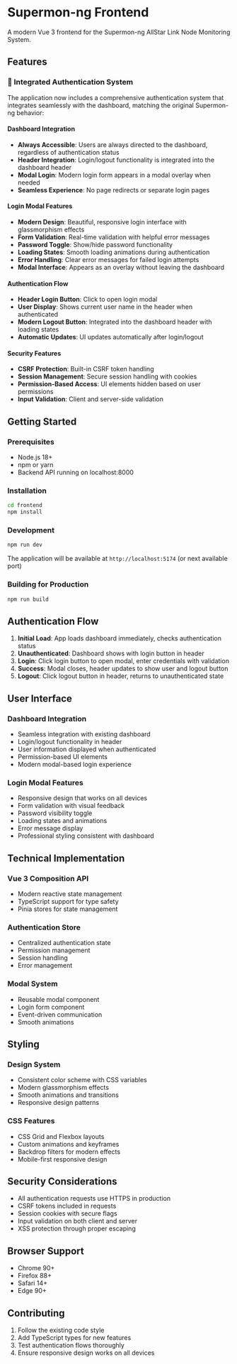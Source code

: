 # Supermon-ng Frontend

A modern Vue 3 frontend for the Supermon-ng AllStar Link Node Monitoring System.

## Features

### 🔐 Integrated Authentication System

The application now includes a comprehensive authentication system that integrates seamlessly with the dashboard, matching the original Supermon-ng behavior:

#### Dashboard Integration
- **Always Accessible**: Users are always directed to the dashboard, regardless of authentication status
- **Header Integration**: Login/logout functionality is integrated into the dashboard header
- **Modal Login**: Modern login form appears in a modal overlay when needed
- **Seamless Experience**: No page redirects or separate login pages

#### Login Modal Features
- **Modern Design**: Beautiful, responsive login interface with glassmorphism effects
- **Form Validation**: Real-time validation with helpful error messages
- **Password Toggle**: Show/hide password functionality
- **Loading States**: Smooth loading animations during authentication
- **Error Handling**: Clear error messages for failed login attempts
- **Modal Interface**: Appears as an overlay without leaving the dashboard

#### Authentication Flow
- **Header Login Button**: Click to open login modal
- **User Display**: Shows current user name in the header when authenticated
- **Modern Logout Button**: Integrated into the dashboard header with loading states
- **Automatic Updates**: UI updates automatically after login/logout

#### Security Features
- **CSRF Protection**: Built-in CSRF token handling
- **Session Management**: Secure session handling with cookies
- **Permission-Based Access**: UI elements hidden based on user permissions
- **Input Validation**: Client and server-side validation

## Getting Started

### Prerequisites
- Node.js 18+ 
- npm or yarn
- Backend API running on localhost:8000

### Installation
```bash
cd frontend
npm install
```

### Development
```bash
npm run dev
```

The application will be available at `http://localhost:5174` (or next available port)

### Building for Production
```bash
npm run build
```

## Authentication Flow

1. **Initial Load**: App loads dashboard immediately, checks authentication status
2. **Unauthenticated**: Dashboard shows with login button in header
3. **Login**: Click login button to open modal, enter credentials with validation
4. **Success**: Modal closes, header updates to show user and logout button
5. **Logout**: Click logout button in header, returns to unauthenticated state

## User Interface

### Dashboard Integration
- Seamless integration with existing dashboard
- Login/logout functionality in header
- User information displayed when authenticated
- Permission-based UI elements
- Modern modal-based login experience

### Login Modal Features
- Responsive design that works on all devices
- Form validation with visual feedback
- Password visibility toggle
- Loading states and animations
- Error message display
- Professional styling consistent with dashboard

## Technical Implementation

### Vue 3 Composition API
- Modern reactive state management
- TypeScript support for type safety
- Pinia stores for state management

### Authentication Store
- Centralized authentication state
- Permission management
- Session handling
- Error management

### Modal System
- Reusable modal component
- Login form component
- Event-driven communication
- Smooth animations

## Styling

### Design System
- Consistent color scheme with CSS variables
- Modern glassmorphism effects
- Smooth animations and transitions
- Responsive design patterns

### CSS Features
- CSS Grid and Flexbox layouts
- Custom animations and keyframes
- Backdrop filters for modern effects
- Mobile-first responsive design

## Security Considerations

- All authentication requests use HTTPS in production
- CSRF tokens included in requests
- Session cookies with secure flags
- Input validation on both client and server
- XSS protection through proper escaping

## Browser Support

- Chrome 90+
- Firefox 88+
- Safari 14+
- Edge 90+

## Contributing

1. Follow the existing code style
2. Add TypeScript types for new features
3. Test authentication flows thoroughly
4. Ensure responsive design works on all devices
